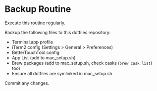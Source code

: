 # Backup Routine

Execute this routine regularly.

Backup the following files to this dotfiles repository:
- Terminal.app profile
- iTerm2 config (Settings > General > Preferences)
- BetterTouchTool config
- App List (add to mac_setup.sh)
- Brew packages (add to mac_setup.sh, check casks (`brew cask list`) too)
- Ensure all dotfiles are symlinked in mac_setup.sh

Commit any changes.
